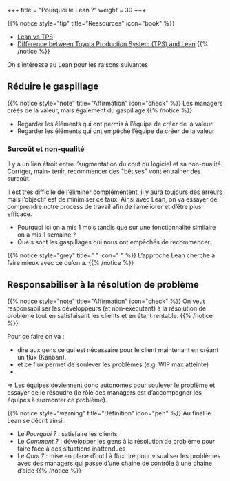 
+++
title = "Pourquoi le Lean ?"
weight = 30
+++

{{% notice style="tip" title="Ressources" icon="book" %}}
- [Lean vs TPS](https://www.allaboutlean.com/tps-and-lean/)
- [Difference between Toyota Production System (TPS) and Lean](https://www.linkedin.com/pulse/difference-between-toyota-production-system-tps-lean-boris-hodak/)
{{% /notice %}}

On s’intéresse au Lean pour les raisons suivantes

## Réduire le gaspillage
{{% notice style="note" title="Affirmation" icon="check" %}}
Les managers créés de la valeur, mais également du gaspillage
{{% /notice %}}
- Regarder les éléments qui ont permis à l’équipe de créer de la valeur
- Regarder les éléments qui ont empêché l’équipe de créer de la valeur

### Surcoût et non-qualité

Il y a un lien étroit entre l’augmentation du cout du logiciel et sa non-qualité. Corriger, main-
tenir, recommencer des "bêtises" vont entraîner des surcoût.

Il est très difficile de l’éliminer complémentent, il y aura toujours des erreurs mais l’objectif
est de minimiser ce taux. Ainsi avec Lean, on va essayer de comprendre notre process de
travail afin de l’améliorer et d’être plus efficace.

- Pourquoi ici on a mis 1 mois tandis que sur une fonctionnalité similaire on a mis 1
semaine ?
- Quels sont les gaspillages qui nous ont empêchés de recommencer.

{{% notice style="grey" title=" " icon=" " %}}
L’approche Lean cherche à faire mieux avec ce qu’on a.
{{% /notice %}}

## Responsabiliser à la résolution de problème
{{% notice style="note" title="Affirmation" icon="check" %}}
On veut responsabiliser les développeurs (et non-exécutant) à la résolution de problème
tout en satisfaisant les clients et en étant rentable.
{{% /notice %}}

Pour ce faire on va :
- dire aux gens ce qui est nécessaire pour le client maintenant en créant un flux (Kanban).
- et ce flux permet de soulever les problèmes (e.g. WIP max atteinte)
- 
⇒ Les équipes deviennent donc autonomes pour soulever le problème et essayer de le résoudre (le rôle des managers est d’accompagner les équipes à surmonter ce problème).

{{% notice style="warning" title="Définition" icon="pen" %}}
Au final le Lean se décrit ainsi :
- Le *Pourquoi ?* : satisfaire les clients
- Le *Comment ?* : développer les gens à la résolution de problème pour faire face à
des situations inattendues
- Le *Quoi ?* : mise en place d’outil à flux tiré pour visualiser les problèmes avec des
managers qui passe d’une chaine de contrôle à une chaine d’aide
{{% /notice %}}